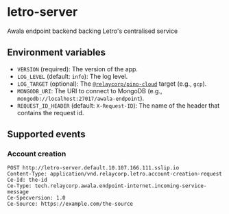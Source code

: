 # letro-server

Awala endpoint backend backing Letro's centralised service

## Environment variables

- `VERSION` (required): The version of the app.
- `LOG_LEVEL` (default: `info`): The log level.
- `LOG_TARGET` (optional): The [`@relaycorp/pino-cloud`](https://www.npmjs.com/package/@relaycorp/pino-cloud) target (e.g., `gcp`).
- `MONGODB_URI`: The URI to connect to MongoDB (e.g., `mongodb://localhost:27017/awala-endpoint`).
- `REQUEST_ID_HEADER` (default: `X-Request-ID`): The name of the header that contains the request id.

## Supported events

### Account creation

```http
POST http://letro-server.default.10.107.166.111.sslip.io
Content-Type: application/vnd.relaycorp.letro.account-creation-request
Ce-Id: the-id
Ce-Type: tech.relaycorp.awala.endpoint-internet.incoming-service-message
Ce-Specversion: 1.0
Ce-Source: https://example.com/the-source
```

